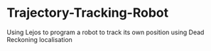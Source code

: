 # Trajectory-Tracking-Robot
Using Lejos to program a robot to track its own position using Dead Reckoning localisation
